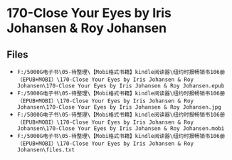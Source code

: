 # 170-Close Your Eyes by Iris Johansen & Roy Johansen

## Files

- `F:/5000G电子书\05-待整理\【Mobi格式书籍】kindle阅读器\纽约时报畅销书106册（EPUB+MOBI）\170-Close Your Eyes by Iris Johansen & Roy Johansen\170-Close Your Eyes by Iris Johansen & Roy Johansen.epub`
- `F:/5000G电子书\05-待整理\【Mobi格式书籍】kindle阅读器\纽约时报畅销书106册（EPUB+MOBI）\170-Close Your Eyes by Iris Johansen & Roy Johansen\170-Close Your Eyes by Iris Johansen & Roy Johansen.jpg`
- `F:/5000G电子书\05-待整理\【Mobi格式书籍】kindle阅读器\纽约时报畅销书106册（EPUB+MOBI）\170-Close Your Eyes by Iris Johansen & Roy Johansen\170-Close Your Eyes by Iris Johansen & Roy Johansen.mobi`
- `F:/5000G电子书\05-待整理\【Mobi格式书籍】kindle阅读器\纽约时报畅销书106册（EPUB+MOBI）\170-Close Your Eyes by Iris Johansen & Roy Johansen\files.txt`

